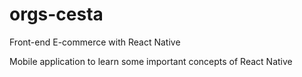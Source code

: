 # orgs-cesta
Front-end E-commerce with React Native

Mobile application to learn some important concepts of React Native


